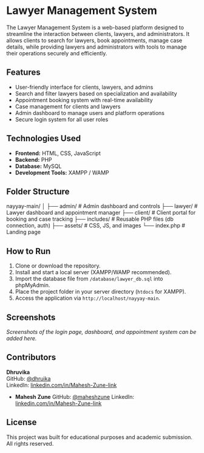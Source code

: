 # Lawyer Management System

The Lawyer Management System is a web-based platform designed to streamline the interaction between clients, lawyers, and administrators. It allows clients to search for lawyers, book appointments, manage case details, while providing lawyers and administrators with tools to manage their operations securely and efficiently.

## Features

- User-friendly interface for clients, lawyers, and admins
- Search and filter lawyers based on specialization and availability
- Appointment booking system with real-time availability
- Case management for clients and lawyers
- Admin dashboard to manage users and platform operations
- Secure login system for all user roles

## Technologies Used

- **Frontend:** HTML, CSS, JavaScript
- **Backend:** PHP
- **Database:** MySQL
- **Development Tools:** XAMPP / WAMP

## Folder Structure

nayyay-main/
│
├── admin/ # Admin dashboard and controls
├── lawyer/ # Lawyer dashboard and appointment manager
├── client/ # Client portal for booking and case tracking
├── includes/ # Reusable PHP files (db connection, auth)
├── assets/ # CSS, JS, and images
└── index.php # Landing page

## How to Run

1. Clone or download the repository.
2. Install and start a local server (XAMPP/WAMP recommended).
3. Import the database file from `/database/lawyer_db.sql` into phpMyAdmin.
4. Place the project folder in your server directory (`htdocs` for XAMPP).
5. Access the application via `http://localhost/nayyay-main`.

## Screenshots

_Screenshots of the login page, dashboard, and appointment system can be added here._

## Contributors

 **Dhruvika**  
  GitHub: [@dhruika](https://github.com/dhruika)  
  LinkedIn: [linkedin.com/in/Mahesh-Zune-link](LinkedIn:www.linkedin.com/in/dhruvika-chitte-4b22a5330 )

- **Mahesh Zune**
   GitHub: [@maheshzune](https://github.com/maheshzune)
  LinkedIn: [linkedin.com/in/Mahesh-Zune-link](https://www.linkedin.com/in/maheshzune/)


## License

This project was built for educational purposes and academic submission. All rights reserved.
